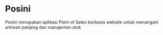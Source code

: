 # Posini
Posini merupakan aplikasi Point of Sales berbasis website untuk menangani antrean panjang dan manajemen stok
